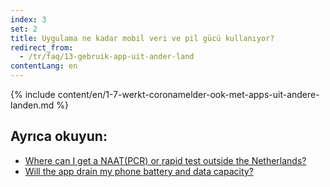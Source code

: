```yaml
---
index: 3
set: 2
title: Uygulama ne kadar mobil veri ve pil gücü kullanıyor?
redirect_from: 
  - /tr/faq/13-gebruik-app-uit-ander-land
contentLang: en
---
```

{% include content/en/1-7-werkt-coronamelder-ook-met-apps-uit-andere-landen.md %}

## Ayrıca okuyun:


- [Where can I get a NAAT(PCR) or rapid test outside the Netherlands?](https://www.netherlandsworldwide.nl/documents/frequently-asked-questions/where-can-i-get-a-pcr-or-rapid-test-outside-the-netherlands)
- [Will the app drain my phone battery and data capacity?](/{{page.lang}}/faq/2-2-hoeveel-data-en-stroom-gebruikt-de-app)
